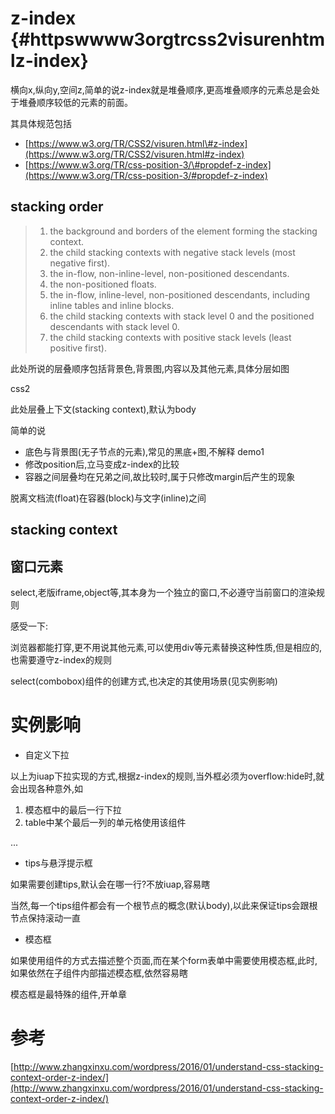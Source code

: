 # z-index {#httpswwww3orgtrcss2visurenhtmlz-index}

横向x,纵向y,空间z,简单的说z-index就是堆叠顺序,更高堆叠顺序的元素总是会处于堆叠顺序较低的元素的前面。

其具体规范包括

* [https://www.w3.org/TR/CSS2/visuren.html\#z-index](https://www.w3.org/TR/CSS2/visuren.html#z-index)
* [https://www.w3.org/TR/css-position-3/\#propdef-z-index](https://www.w3.org/TR/css-position-3/#propdef-z-index)

## stacking order

> 1. the background and borders of the element forming the stacking context.
> 2. the child stacking contexts with negative stack levels \(most negative first\).
> 3. the in-flow, non-inline-level, non-positioned descendants.
> 4. the non-positioned floats.
> 5. the in-flow, inline-level, non-positioned descendants, including inline tables and inline blocks.
> 6. the child stacking contexts with stack level 0 and the positioned descendants with stack level 0.
> 7. the child stacking contexts with positive stack levels \(least positive first\).

此处所说的层叠顺序包括背景色,背景图,内容以及其他元素,具体分层如图

css2

此处层叠上下文\(stacking context\),默认为body

简单的说

* 底色与背景图\(无子节点的元素\),常见的黑底+图,不解释 demo1
* 修改position后,立马变成z-index的比较
* 容器之间层叠均在兄弟之间,故比较时,属于只修改margin后产生的现象

脱离文档流\(float\)在容器\(block\)与文字\(inline\)之间

## stacking context

## 窗口元素

select,老版iframe,object等,其本身为一个独立的窗口,不必遵守当前窗口的渲染规则

感受一下:

浏览器都能打穿,更不用说其他元素,可以使用div等元素替换这种性质,但是相应的,也需要遵守z-index的规则

select\(combobox\)组件的创建方式,也决定的其使用场景\(见实例影响\)

# 实例影响

* 自定义下拉

以上为iuap下拉实现的方式,根据z-index的规则,当外框必须为overflow:hide时,就会出现各种意外,如

1. 模态框中的最后一行下拉
2. table中某个最后一列的单元格使用该组件

...

* tips与悬浮提示框

如果需要创建tips,默认会在哪一行?不放iuap,容易瞎

当然,每一个tips组件都会有一个根节点的概念\(默认body\),以此来保证tips会跟根节点保持滚动一直

* 模态框

如果使用组件的方式去描述整个页面,而在某个form表单中需要使用模态框,此时,如果依然在子组件内部描述模态框,依然容易瞎

模态框是最特殊的组件,开单章

# 参考

[http://www.zhangxinxu.com/wordpress/2016/01/understand-css-stacking-context-order-z-index/](http://www.zhangxinxu.com/wordpress/2016/01/understand-css-stacking-context-order-z-index/)

